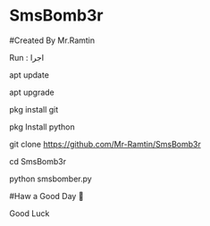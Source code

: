 # SmsBomb3r

#Created By Mr.Ramtin

Run : اجرا 

apt update

apt upgrade

pkg install git

pkg Install python

git clone https://github.com/Mr-Ramtin/SmsBomb3r

cd SmsBomb3r

python smsbomber.py


#Haw a Good Day 🖤

Good Luck

